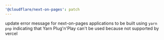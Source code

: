 ```yaml
---
'@cloudflare/next-on-pages': patch
---
```


update error message for next-on-pages applications to be built using `yarn pnp` indicating
that Yarn Plug'n'Play can't be used because not supported by vercel
